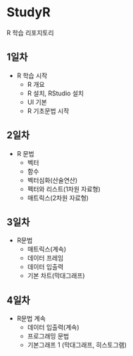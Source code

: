 # StudyR
R 학습 리포지토리

## 1일차
- R 학습 시작
  - R 개요
  - R 설치, RStudio 설치
  - UI 기본
  - R 기초문법 시작

## 2일차
- R 문법
  - 벡터
  - 함수
  - 벡터심화(산술연산)
  - 펙터와 리스트(1차원 자료형)
  - 매트릭스(2차원 자료형)

## 3일차
- R문법
  - 매트릭스(계속)
  - 데이터 프레임
  - 데이터 입출력
  - 기본 차트(막대그래프)
  
## 4일차
- R문법 계속
  - 데이터 입출력(계속)
  - 프로그래밍 문법
  - 기본그래프 1 (막대그래프, 히스토그램)
